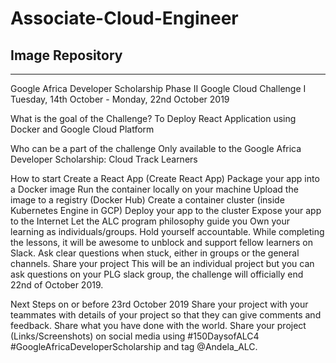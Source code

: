 # Associate-Cloud-Engineer
Image Repository
-------------------------------------
-------------------------------------

Google Africa Developer Scholarship Phase II
Google Cloud Challenge I
Tuesday, 14th October - Monday, 22nd October 2019

What is the goal of the Challenge?
To Deploy React Application using Docker and Google Cloud Platform

Who can be a part of the challenge
Only available to the Google Africa Developer Scholarship: Cloud Track Learners

How to start
Create a React App (Create React App)
Package your app into a Docker image
Run the container locally on your machine
Upload the image to a registry (Docker Hub)
Create a container cluster (inside Kubernetes Engine in GCP)
Deploy your app to the cluster
Expose your app to the Internet
Let the ALC program philosophy guide you
Own your learning as individuals/groups.
Hold yourself accountable.
While completing the lessons, it will be awesome to unblock and support fellow learners on Slack.
Ask clear questions when stuck, either in groups or the general channels.
Share your project
This will be an individual project but you can ask questions on your PLG slack group, the challenge will officially end 22nd of October 2019.

Next Steps on or before 23rd October 2019
Share your project with your teammates with details of your project so that they can give comments and feedback.
Share what you have done with the world. Share your project (Links/Screenshots) on social media using #150DaysofALC4 #GoogleAfricaDeveloperScholarship and tag @Andela_ALC.
